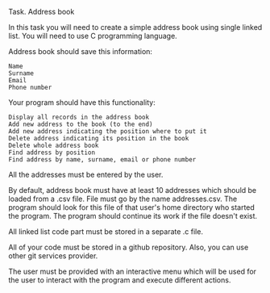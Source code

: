 Task. Address book

In this task you will need to create a simple address book using single linked list. You will need to use C programming language. 

Address book should save this information:

    Name
    Surname
    Email
    Phone number

Your program should have this functionality:

    Display all records in the address book
    Add new address to the book (to the end)
    Add new address indicating the position where to put it
    Delete address indicating its position in the book
    Delete whole address book
    Find address by position
    Find address by name, surname, email or phone number

All the addresses must be entered by the user.

By default, address book must have at least 10 addresses which should be loaded from a .csv file. File must go by the name addresses.csv. The program should look for this file of that user's home directory who started the program. The program should continue its work if the file doesn't exist. 

All linked list code part must be stored in a separate .c file.

All of your code must be stored in a github repository. Also, you can use other git services provider. 

The user must be provided with an interactive menu which will be used for the user to interact with the program and execute different actions. 